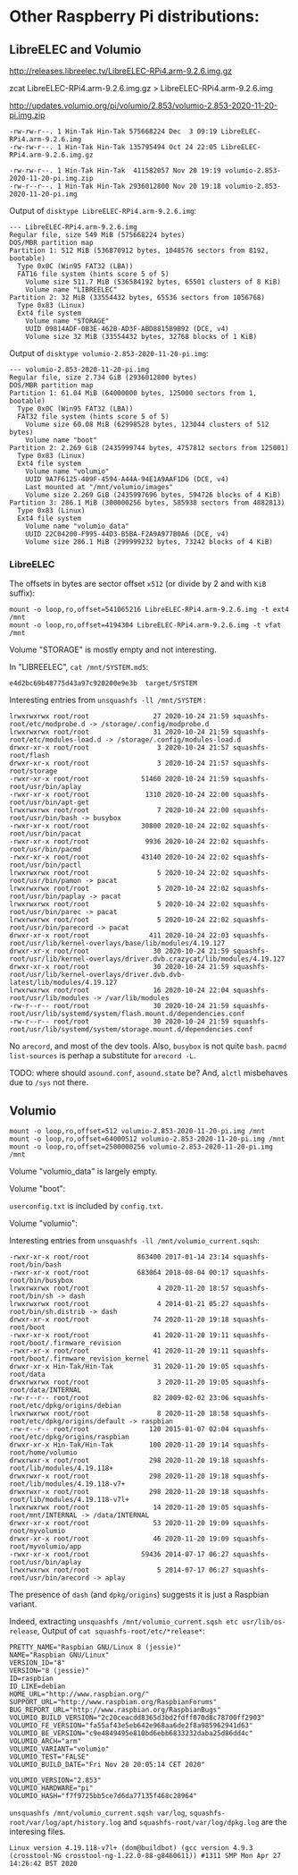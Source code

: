 # Other Raspberry Pi distributions:

## LibreELEC and Volumio

http://releases.libreelec.tv/LibreELEC-RPi4.arm-9.2.6.img.gz

zcat LibreELEC-RPi4.arm-9.2.6.img.gz > LibreELEC-RPi4.arm-9.2.6.img

http://updates.volumio.org/pi/volumio/2.853/volumio-2.853-2020-11-20-pi.img.zip

```
-rw-rw-r--. 1 Hin-Tak Hin-Tak 575668224 Dec  3 09:19 LibreELEC-RPi4.arm-9.2.6.img
-rw-rw-r--. 1 Hin-Tak Hin-Tak 135795494 Oct 24 22:05 LibreELEC-RPi4.arm-9.2.6.img.gz
```

```
-rw-rw-r--. 1 Hin-Tak Hin-Tak  411582057 Nov 20 19:19 volumio-2.853-2020-11-20-pi.img.zip
-rw-r--r--. 1 Hin-Tak Hin-Tak 2936012800 Nov 20 19:18 volumio-2.853-2020-11-20-pi.img
```

Output of `disktype LibreELEC-RPi4.arm-9.2.6.img`:

```
--- LibreELEC-RPi4.arm-9.2.6.img
Regular file, size 549 MiB (575668224 bytes)
DOS/MBR partition map
Partition 1: 512 MiB (536870912 bytes, 1048576 sectors from 8192, bootable)
  Type 0x0C (Win95 FAT32 (LBA))
  FAT16 file system (hints score 5 of 5)
    Volume size 511.7 MiB (536584192 bytes, 65501 clusters of 8 KiB)
    Volume name "LIBREELEC"
Partition 2: 32 MiB (33554432 bytes, 65536 sectors from 1056768)
  Type 0x83 (Linux)
  Ext4 file system
    Volume name "STORAGE"
    UUID 09814ADF-0B3E-462B-AD3F-ABD8815B9B92 (DCE, v4)
    Volume size 32 MiB (33554432 bytes, 32768 blocks of 1 KiB)
```

Output of `disktype volumio-2.853-2020-11-20-pi.img`:

```
--- volumio-2.853-2020-11-20-pi.img
Regular file, size 2.734 GiB (2936012800 bytes)
DOS/MBR partition map
Partition 1: 61.04 MiB (64000000 bytes, 125000 sectors from 1, bootable)
  Type 0x0C (Win95 FAT32 (LBA))
  FAT32 file system (hints score 5 of 5)
    Volume size 60.08 MiB (62998528 bytes, 123044 clusters of 512 bytes)
    Volume name "boot"
Partition 2: 2.269 GiB (2435999744 bytes, 4757812 sectors from 125001)
  Type 0x83 (Linux)
  Ext4 file system
    Volume name "volumio"
    UUID 9A7F6125-409F-4594-A44A-94E1A9AAF1D6 (DCE, v4)
    Last mounted at "/mnt/volumio/images"
    Volume size 2.269 GiB (2435997696 bytes, 594726 blocks of 4 KiB)
Partition 3: 286.1 MiB (300000256 bytes, 585938 sectors from 4882813)
  Type 0x83 (Linux)
  Ext4 file system
    Volume name "volumio_data"
    UUID 22C04200-F995-44D3-B5BA-F2A9A977B0A6 (DCE, v4)
    Volume size 286.1 MiB (299999232 bytes, 73242 blocks of 4 KiB)
```

### LibreELEC

The offsets in bytes are sector offset `x512` (or divide by 2 and with `KiB` suffix):

```
mount -o loop,ro,offset=541065216 LibreELEC-RPi4.arm-9.2.6.img -t ext4 /mnt
mount -o loop,ro,offset=4194304 LibreELEC-RPi4.arm-9.2.6.img -t vfat /mnt
```

Volume "STORAGE" is mostly empty and not interesting.

In "LIBREELEC", `cat /mnt/SYSTEM.md5`:

```
e4d2bc69b48775d43a97c920200e9e3b  target/SYSTEM
```

Interesting entries from `unsquashfs -ll /mnt/SYSTEM` :

```
lrwxrwxrwx root/root                27 2020-10-24 21:59 squashfs-root/etc/modprobe.d -> /storage/.config/modprobe.d
lrwxrwxrwx root/root                31 2020-10-24 21:59 squashfs-root/etc/modules-load.d -> /storage/.config/modules-load.d
drwxr-xr-x root/root                 3 2020-10-24 21:57 squashfs-root/flash
drwxr-xr-x root/root                 3 2020-10-24 21:57 squashfs-root/storage
-rwxr-xr-x root/root             51460 2020-10-24 21:59 squashfs-root/usr/bin/aplay
-rwxr-xr-x root/root              1310 2020-10-24 22:00 squashfs-root/usr/bin/apt-get
lrwxrwxrwx root/root                 7 2020-10-24 22:00 squashfs-root/usr/bin/bash -> busybox
-rwxr-xr-x root/root             30800 2020-10-24 22:02 squashfs-root/usr/bin/pacat
-rwxr-xr-x root/root              9936 2020-10-24 22:02 squashfs-root/usr/bin/pacmd
-rwxr-xr-x root/root             43140 2020-10-24 22:02 squashfs-root/usr/bin/pactl
lrwxrwxrwx root/root                 5 2020-10-24 22:02 squashfs-root/usr/bin/pamon -> pacat
lrwxrwxrwx root/root                 5 2020-10-24 22:02 squashfs-root/usr/bin/paplay -> pacat
lrwxrwxrwx root/root                 5 2020-10-24 22:02 squashfs-root/usr/bin/parec -> pacat
lrwxrwxrwx root/root                 5 2020-10-24 22:02 squashfs-root/usr/bin/parecord -> pacat
drwxr-xr-x root/root               411 2020-10-24 22:03 squashfs-root/usr/lib/kernel-overlays/base/lib/modules/4.19.127
drwxr-xr-x root/root                30 2020-10-24 21:59 squashfs-root/usr/lib/kernel-overlays/driver.dvb.crazycat/lib/modules/4.19.127
drwxr-xr-x root/root                30 2020-10-24 21:59 squashfs-root/usr/lib/kernel-overlays/driver.dvb.dvb-latest/lib/modules/4.19.127
lrwxrwxrwx root/root                16 2020-10-24 22:04 squashfs-root/usr/lib/modules -> /var/lib/modules
-rw-r--r-- root/root                30 2020-10-24 21:59 squashfs-root/usr/lib/systemd/system/flash.mount.d/dependencies.conf
-rw-r--r-- root/root                30 2020-10-24 21:59 squashfs-root/usr/lib/systemd/system/storage.mount.d/dependencies.conf
```

No `arecord`, and most of the dev tools. Also, `busybox` is not quite `bash`. `pacmd list-sources` is perhap a substitute for `arecord -L`.

TODO: where should `asound.conf`, `asound.state` be? And, `alctl` misbehaves due to `/sys` not there.

## Volumio

```
mount -o loop,ro,offset=512 volumio-2.853-2020-11-20-pi.img /mnt
mount -o loop,ro,offset=64000512 volumio-2.853-2020-11-20-pi.img /mnt
mount -o loop,ro,offset=2500000256 volumio-2.853-2020-11-20-pi.img /mnt
```

Volume "volumio_data" is largely empty.

Volume "boot":

`userconfig.txt` is included by `config.txt`.

Volume "volumio":

Interesting entries from `unsquashfs -ll /mnt/volumio_current.sqsh`:

```
-rwxr-xr-x root/root            863400 2017-01-14 23:14 squashfs-root/bin/bash
-rwxr-xr-x root/root            683064 2018-08-04 00:17 squashfs-root/bin/busybox
lrwxrwxrwx root/root                 4 2020-11-20 18:57 squashfs-root/bin/sh -> dash
lrwxrwxrwx root/root                 4 2014-01-21 05:27 squashfs-root/bin/sh.distrib -> dash
drwxr-xr-x root/root                74 2020-11-20 19:18 squashfs-root/boot
-rwxr-xr-x root/root                41 2020-11-20 19:11 squashfs-root/boot/.firmware_revision
-rwxr-xr-x root/root                41 2020-11-20 19:11 squashfs-root/boot/.firmware_revision_kernel
drwxr-xr-x Hin-Tak/Hin-Tak          31 2020-11-20 19:05 squashfs-root/data
drwxrwxrwx root/root                 3 2020-11-20 19:05 squashfs-root/data/INTERNAL
-rw-r--r-- root/root                82 2009-02-02 23:06 squashfs-root/etc/dpkg/origins/debian
lrwxrwxrwx root/root                 8 2020-11-20 18:58 squashfs-root/etc/dpkg/origins/default -> raspbian
-rw-r--r-- root/root               120 2015-01-07 02:04 squashfs-root/etc/dpkg/origins/raspbian
drwxr-xr-x Hin-Tak/Hin-Tak         100 2020-11-20 19:14 squashfs-root/home/volumio
drwxrwxr-x root/root               298 2020-11-20 19:18 squashfs-root/lib/modules/4.19.118+
drwxrwxr-x root/root               298 2020-11-20 19:18 squashfs-root/lib/modules/4.19.118-v7+
drwxrwxr-x root/root               298 2020-11-20 19:18 squashfs-root/lib/modules/4.19.118-v7l+
lrwxrwxrwx root/root                14 2020-11-20 19:05 squashfs-root/mnt/INTERNAL -> /data/INTERNAL
drwxr-xr-x root/root                53 2020-11-20 19:09 squashfs-root/myvolumio
drwxr-xr-x root/root                46 2020-11-20 19:09 squashfs-root/myvolumio/app
-rwxr-xr-x root/root             59436 2014-07-17 06:27 squashfs-root/usr/bin/aplay
lrwxrwxrwx root/root                 5 2014-07-17 06:27 squashfs-root/usr/bin/arecord -> aplay
```

The presence of `dash` (and `dpkg/origins`) suggests it is just a Raspbian variant.

Indeed, extracting `unsquashfs /mnt/volumio_current.sqsh etc usr/lib/os-release`, Output of `cat squashfs-root/etc/*release*`:

```
PRETTY_NAME="Raspbian GNU/Linux 8 (jessie)"
NAME="Raspbian GNU/Linux"
VERSION_ID="8"
VERSION="8 (jessie)"
ID=raspbian
ID_LIKE=debian
HOME_URL="http://www.raspbian.org/"
SUPPORT_URL="http://www.raspbian.org/RaspbianForums"
BUG_REPORT_URL="http://www.raspbian.org/RaspbianBugs"
VOLUMIO_BUILD_VERSION="2c20ceacdd8365d3bd2fdff070d8c78700ff2903"
VOLUMIO_FE_VERSION="fa55af43e5eb642e968aa6de2f8a985962941d63"
VOLUMIO_BE_VERSION="c9e4849495e810bd6ebb6833232daba25d86dd4c"
VOLUMIO_ARCH="arm"
VOLUMIO_VARIANT="volumio"
VOLUMIO_TEST="FALSE"
VOLUMIO_BUILD_DATE="Fri Nov 20 20:05:14 CET 2020"

VOLUMIO_VERSION="2.853"
VOLUMIO_HARDWARE="pi"
VOLUMIO_HASH="f7f9725bb5ce7d6da77135f468c28964"
```

`unsquashfs /mnt/volumio_current.sqsh var/log`,
`squashfs-root/var/log/apt/history.log` and `squashfs-root/var/log/dpkg.log` are the interesing files.

```
Linux version 4.19.118-v7l+ (dom@buildbot) (gcc version 4.9.3 (crosstool-NG crosstool-ng-1.22.0-88-g8460611)) #1311 SMP Mon Apr 27 14:26:42 BST 2020
```
